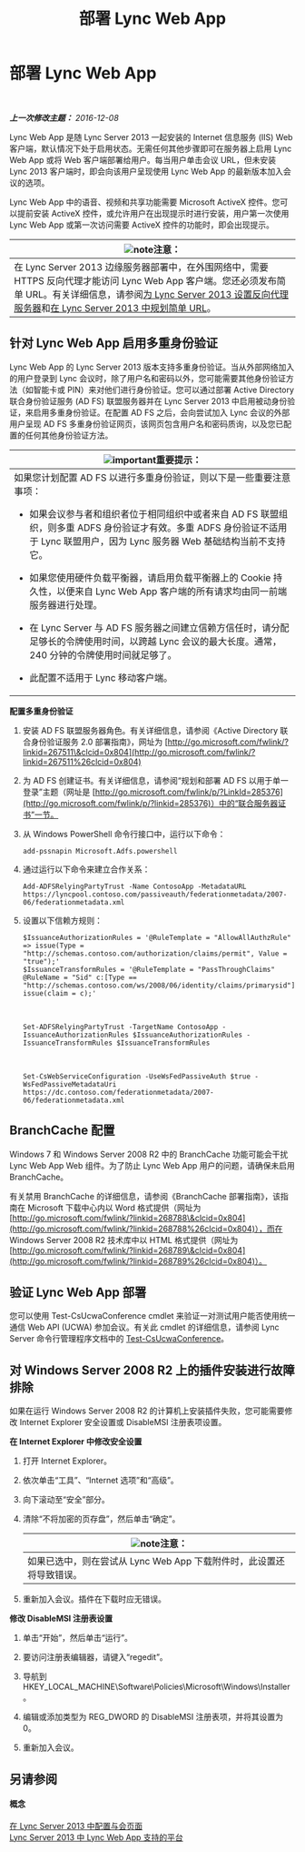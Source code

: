 ﻿---
title: 部署 Lync Web App
TOCTitle: 部署 Lync Web App
ms:assetid: b6301e98-051c-4e4b-8e10-ec922a8f508a
ms:mtpsurl: https://technet.microsoft.com/zh-cn/library/JJ205190(v=OCS.15)
ms:contentKeyID: 49314011
ms.date: 12/10/2016
mtps_version: v=OCS.15
ms.translationtype: HT
---

# 部署 Lync Web App

 

_**上一次修改主题：** 2016-12-08_

Lync Web App 是随 Lync Server 2013 一起安装的 Internet 信息服务 (IIS) Web 客户端，默认情况下处于启用状态。无需任何其他步骤即可在服务器上启用 Lync Web App 或将 Web 客户端部署给用户。每当用户单击会议 URL，但未安装 Lync 2013 客户端时，即会向该用户呈现使用 Lync Web App 的最新版本加入会议的选项。

Lync Web App 中的语音、视频和共享功能需要 Microsoft ActiveX 控件。您可以提前安装 ActiveX 控件，或允许用户在出现提示时进行安装，用户第一次使用 Lync Web App 或第一次访问需要 ActiveX 控件的功能时，即会出现提示。

<table>
<thead>
<tr class="header">
<th><img src="images/Dn783119.note(OCS.15).gif" title="note" alt="note" />注意：</th>
</tr>
</thead>
<tbody>
<tr class="odd">
<td>在 Lync Server 2013 边缘服务器部署中，在外围网络中，需要 HTTPS 反向代理才能访问 Lync Web App 客户端。您还必须发布简单 URL。有关详细信息，请参阅<a href="lync-server-2013-setting-up-reverse-proxy-servers.md">为 Lync Server 2013 设置反向代理服务器</a>和<a href="lync-server-2013-planning-for-simple-urls.md">在 Lync Server 2013 中规划简单 URL</a>。</td>
</tr>
</tbody>
</table>


## 针对 Lync Web App 启用多重身份验证

Lync Web App 的 Lync Server 2013 版本支持多重身份验证。当从外部网络加入的用户登录到 Lync 会议时，除了用户名和密码以外，您可能需要其他身份验证方法（如智能卡或 PIN）来对他们进行身份验证。您可以通过部署 Active Directory 联合身份验证服务 (AD FS) 联盟服务器并在 Lync Server 2013 中启用被动身份验证，来启用多重身份验证。在配置 AD FS 之后，会向尝试加入 Lync 会议的外部用户呈现 AD FS 多重身份验证网页，该网页包含用户名和密码质询，以及您已配置的任何其他身份验证方法。

<table>
<colgroup>
<col style="width: 100%" />
</colgroup>
<thead>
<tr class="header">
<th><img src="images/Gg398794.important(OCS.15).gif" title="important" alt="important" />重要提示：</th>
</tr>
</thead>
<tbody>
<tr class="odd">
<td>如果您计划配置 AD FS 以进行多重身份验证，则以下是一些重要注意事项：
<ul>
<li><p>如果会议参与者和组织者位于相同组织中或者来自 AD FS 联盟组织，则多重 ADFS 身份验证才有效。多重 ADFS 身份验证不适用于 Lync 联盟用户，因为 Lync 服务器 Web 基础结构当前不支持它。</p></li>
<li><p>如果您使用硬件负载平衡器，请启用负载平衡器上的 Cookie 持久性，以便来自 Lync Web App 客户端的所有请求均由同一前端服务器进行处理。</p></li>
<li><p>在 Lync Server 与 AD FS 服务器之间建立信赖方信任时，请分配足够长的令牌使用时间，以跨越 Lync 会议的最大长度。通常，240 分钟的令牌使用时间就足够了。</p></li>
<li><p>此配置不适用于 Lync 移动客户端。</p></li>
</ul></td>
</tr>
</tbody>
</table>


**配置多重身份验证**

1.  安装 AD FS 联盟服务器角色。有关详细信息，请参阅《Active Directory 联合身份验证服务 2.0 部署指南》，网址为 [http://go.microsoft.com/fwlink/?linkid=267511\&clcid=0x804](http://go.microsoft.com/fwlink/?linkid=267511%26clcid=0x804)

2.  为 AD FS 创建证书。有关详细信息，请参阅“规划和部署 AD FS 以用于单一登录”主题（网址是 [http://go.microsoft.com/fwlink/p/?LinkId=285376](http://go.microsoft.com/fwlink/p/?linkid=285376)）中的“联合服务器证书”一节。

3.  从 Windows PowerShell 命令行接口中，运行以下命令：
    
        add-pssnapin Microsoft.Adfs.powershell

4.  通过运行以下命令来建立合作关系：
    
        Add-ADFSRelyingPartyTrust -Name ContosoApp -MetadataURL https://lyncpool.contoso.com/passiveauth/federationmetadata/2007-06/federationmetadata.xml

5.  设置以下信赖方规则：
    
        $IssuanceAuthorizationRules = '@RuleTemplate = "AllowAllAuthzRule" => issue(Type = "http://schemas.contoso.com/authorization/claims/permit", Value = "true");'
        $IssuanceTransformRules = '@RuleTemplate = "PassThroughClaims" @RuleName = "Sid" c:[Type == "http://schemas.contoso.com/ws/2008/06/identity/claims/primarysid"]=> issue(claim = c);'

       &nbsp;
    
        Set-ADFSRelyingPartyTrust -TargetName ContosoApp -IssuanceAuthorizationRules $IssuanceAuthorizationRules -IssuanceTransformRules $IssuanceTransformRules

       &nbsp;
    
        Set-CsWebServiceConfiguration -UseWsFedPassiveAuth $true -WsFedPassiveMetadataUri https://dc.contoso.com/federationmetadata/2007-06/federationmetadata.xml

## BranchCache 配置

Windows 7 和 Windows Server 2008 R2 中的 BranchCache 功能可能会干扰 Lync Web App Web 组件。为了防止 Lync Web App 用户的问题，请确保未启用 BranchCache。

有关禁用 BranchCache 的详细信息，请参阅《BranchCache 部署指南》，该指南在 Microsoft 下载中心内以 Word 格式提供（网址为 [http://go.microsoft.com/fwlink/?linkid=268788\&clcid=0x804](http://go.microsoft.com/fwlink/?linkid=268788%26clcid=0x804)），而在 Windows Server 2008 R2 技术库中以 HTML 格式提供（网址为 [http://go.microsoft.com/fwlink/?linkid=268789\&clcid=0x804](http://go.microsoft.com/fwlink/?linkid=268789%26clcid=0x804)）。

## 验证 Lync Web App 部署

您可以使用 Test-CsUcwaConference cmdlet 来验证一对测试用户能否使用统一通信 Web API (UCWA) 参加会议。有关此 cmdlet 的详细信息，请参阅 Lync Server 命令行管理程序文档中的 [Test-CsUcwaConference](https://docs.microsoft.com/en-us/powershell/module/skype/Test-CsUcwaConference)。

## 对 Windows Server 2008 R2 上的插件安装进行故障排除

如果在运行 Windows Server 2008 R2 的计算机上安装插件失败，您可能需要修改 Internet Explorer 安全设置或 DisableMSI 注册表项设置。

**在 Internet Explorer 中修改安全设置**

1.  打开 Internet Explorer。

2.  依次单击“工具”、“Internet 选项”和“高级”。

3.  向下滚动至“安全”部分。

4.  清除“不将加密的页存盘”，然后单击“确定”。
    
    <table>
    <thead>
    <tr class="header">
    <th><img src="images/Dn783119.note(OCS.15).gif" title="note" alt="note" />注意：</th>
    </tr>
    </thead>
    <tbody>
    <tr class="odd">
    <td>如果已选中，则在尝试从 Lync Web App 下载附件时，此设置还将导致错误。</td>
    </tr>
    </tbody>
    </table>


5.  重新加入会议。插件在下载时应无错误。

**修改 DisableMSI 注册表设置**

1.  单击“开始”，然后单击“运行”。

2.  要访问注册表编辑器，请键入“regedit”。

3.  导航到 HKEY\_LOCAL\_MACHINE\\Software\\Policies\\Microsoft\\Windows\\Installer。

4.  编辑或添加类型为 REG\_DWORD 的 DisableMSI 注册表项，并将其设置为 0。

5.  重新加入会议。

## 另请参阅

#### 概念

[在 Lync Server 2013 中配置与会页面](lync-server-2013-configuring-the-meeting-join-page.md)  
[Lync Server 2013 中 Lync Web App 支持的平台](lync-server-2013-lync-web-app-supported-platforms.md)

